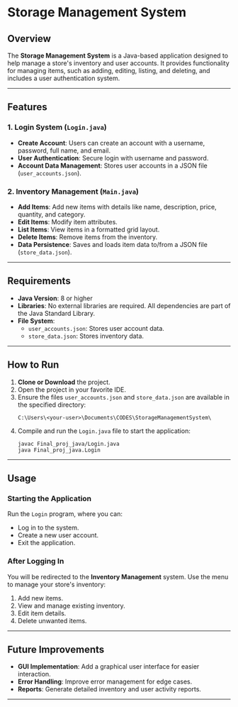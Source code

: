 
# Storage Management System

## Overview
The **Storage Management System** is a Java-based application designed to help manage a store's inventory and user accounts. It provides functionality for managing items, such as adding, editing, listing, and deleting, and includes a user authentication system.

---

## Features

### 1. Login System (`Login.java`)
- **Create Account**: Users can create an account with a username, password, full name, and email.
- **User Authentication**: Secure login with username and password.
- **Account Data Management**: Stores user accounts in a JSON file (`user_accounts.json`).

### 2. Inventory Management (`Main.java`)
- **Add Items**: Add new items with details like name, description, price, quantity, and category.
- **Edit Items**: Modify item attributes.
- **List Items**: View items in a formatted grid layout.
- **Delete Items**: Remove items from the inventory.
- **Data Persistence**: Saves and loads item data to/from a JSON file (`store_data.json`).

---

## Requirements
- **Java Version**: 8 or higher
- **Libraries**: No external libraries are required. All dependencies are part of the Java Standard Library.
- **File System**:
  - `user_accounts.json`: Stores user account data.
  - `store_data.json`: Stores inventory data.

---

## How to Run

1. **Clone or Download** the project.
2. Open the project in your favorite IDE.
3. Ensure the files `user_accounts.json` and `store_data.json` are available in the specified directory:
   ```
   C:\Users\<your-user>\Documents\CODES\StorageManagementSystem\
   ```
4. Compile and run the `Login.java` file to start the application:
   ```
   javac Final_proj_java/Login.java
   java Final_proj_java.Login
   ```

---

## Usage

### Starting the Application
Run the `Login` program, where you can:
- Log in to the system.
- Create a new user account.
- Exit the application.

### After Logging In
You will be redirected to the **Inventory Management** system. Use the menu to manage your store's inventory:
1. Add new items.
2. View and manage existing inventory.
3. Edit item details.
4. Delete unwanted items.

---

## Future Improvements
- **GUI Implementation**: Add a graphical user interface for easier interaction.
- **Error Handling**: Improve error management for edge cases.
- **Reports**: Generate detailed inventory and user activity reports.

---
